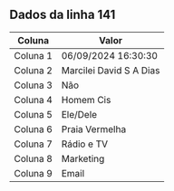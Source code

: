 ## Dados da linha 141

| Coluna | Valor |
|--------|-------|
| Coluna 1 | 06/09/2024 16:30:30 |
| Coluna 2 | Marcilei David S A Dias |
| Coluna 3 | Não |
| Coluna 4 | Homem Cis |
| Coluna 5 | Ele/Dele |
| Coluna 6 | Praia Vermelha |
| Coluna 7 | Rádio e TV |
| Coluna 8 | Marketing |
| Coluna 9 | Email |
